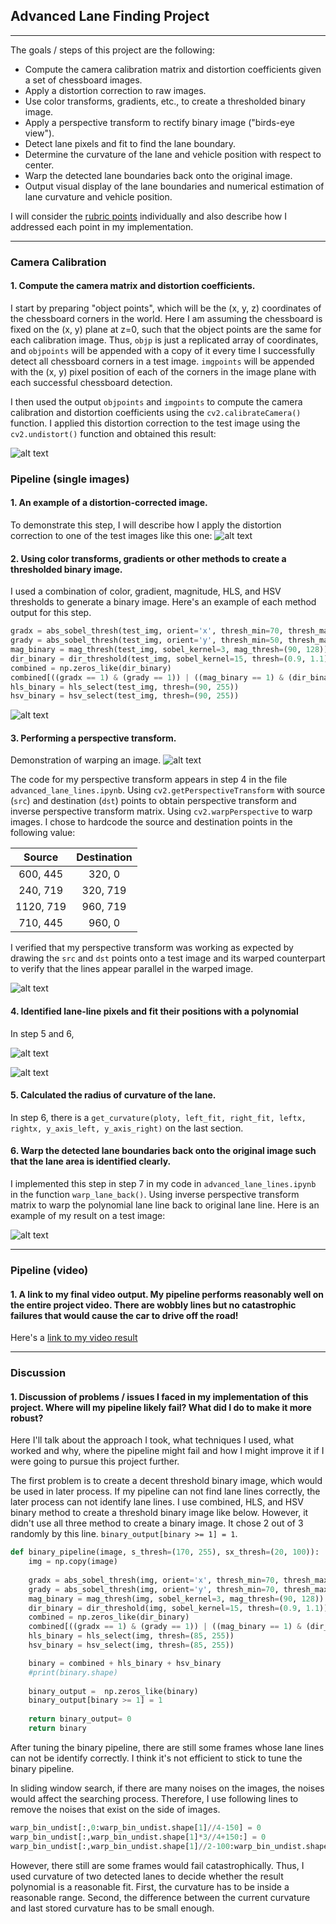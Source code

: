 ## Advanced Lane Finding Project

---

The goals / steps of this project are the following:

* Compute the camera calibration matrix and distortion coefficients given a set of chessboard images.
* Apply a distortion correction to raw images.
* Use color transforms, gradients, etc., to create a thresholded binary image.
* Apply a perspective transform to rectify binary image ("birds-eye view").
* Detect lane pixels and fit to find the lane boundary.
* Determine the curvature of the lane and vehicle position with respect to center.
* Warp the detected lane boundaries back onto the original image.
* Output visual display of the lane boundaries and numerical estimation of lane curvature and vehicle position.

[//]: # (Image References)

[final]: ./output_images/final.png
[find_curve]: ./output_images/find_curve.png
[window_fitting]: ./output_images/window_fitting.png
[undistorted_warped]: ./output_images/undistorted_warped.png
[example_undist_warp]: ./output_images/example_undist_warp.png
[binary_pipeline]: ./output_images/binary_pipeline.png
[binary_threshold]: ./output_images/binary_threshold.png
[Undistorted]: ./output_images/Undistorted.png
[chessboard_undistort]: ./output_images/chessboard_undistort.png

[project_video]: ./output_videos/project_video.mp4

I will consider the [rubric points](https://review.udacity.com/#!/rubrics/571/view) individually and also describe how I addressed each point in my implementation.  

---

### Camera Calibration

#### 1. Compute the camera matrix and distortion coefficients.

I start by preparing "object points", which will be the (x, y, z) coordinates of the chessboard corners in the world. Here I am assuming the chessboard is fixed on the (x, y) plane at z=0, such that the object points are the same for each calibration image.  Thus, `objp` is just a replicated array of coordinates, and `objpoints` will be appended with a copy of it every time I successfully detect all chessboard corners in a test image.  `imgpoints` will be appended with the (x, y) pixel position of each of the corners in the image plane with each successful chessboard detection.  

I then used the output `objpoints` and `imgpoints` to compute the camera calibration and distortion coefficients using the `cv2.calibrateCamera()` function.  I applied this distortion correction to the test image using the `cv2.undistort()` function and obtained this result: 

![alt text][chessboard_undistort]

### Pipeline (single images)

#### 1. An example of a distortion-corrected image.

To demonstrate this step, I will describe how I apply the distortion correction to one of the test images like this one:
![alt text][Undistorted]

#### 2. Using color transforms, gradients or other methods to create a thresholded binary image.

I used a combination of color, gradient, magnitude, HLS, and HSV thresholds to generate a binary image.  Here's an example of each method output for this step.

```python
gradx = abs_sobel_thresh(test_img, orient='x', thresh_min=70, thresh_max=255)
grady = abs_sobel_thresh(test_img, orient='y', thresh_min=50, thresh_max=255)
mag_binary = mag_thresh(test_img, sobel_kernel=3, mag_thresh=(90, 128))
dir_binary = dir_threshold(test_img, sobel_kernel=15, thresh=(0.9, 1.1))
combined = np.zeros_like(dir_binary)
combined[((gradx == 1) & (grady == 1)) | ((mag_binary == 1) & (dir_binary == 1))] = 1
hls_binary = hls_select(test_img, thresh=(90, 255))
hsv_binary = hsv_select(test_img, thresh=(90, 255))
```

![alt text][binary_threshold]

#### 3. Performing a perspective transform.

Demonstration of warping an image.
![alt text][example_undist_warp]

The code for my perspective transform appears in step 4 in the file `advanced_lane_lines.ipynb`. Using `cv2.getPerspectiveTransform` with source (`src`) and destination (`dst`) points to obtain perspective transform and inverse perspective transform matrix. Using `cv2.warpPerspective` to warp images. I chose to hardcode the source and destination points in the following value:

| Source        | Destination   | 
|:-------------:|:-------------:| 
| 600, 445      | 320, 0        | 
| 240, 719      | 320, 719      |
| 1120, 719     | 960, 719      |
| 710, 445      | 960, 0        |

I verified that my perspective transform was working as expected by drawing the `src` and `dst` points onto a test image and its warped counterpart to verify that the lines appear parallel in the warped image.

![alt text][undistorted_warped]

#### 4. Identified lane-line pixels and fit their positions with a polynomial

In step 5 and 6,

![alt text][window_fitting]

![alt text][find_curve]

#### 5. Calculated the radius of curvature of the lane.

In step 6, there is a `get_curvature(ploty, left_fit, right_fit, leftx, rightx, y_axis_left, y_axis_right)` on the last section.

#### 6. Warp the detected lane boundaries back onto the original image such that the lane area is identified clearly.

I implemented this step in step 7 in my code in `advanced_lane_lines.ipynb` in the function `warp_lane_back()`. Using inverse perspective transform matrix to warp the polynomial lane line back to original lane line. Here is an example of my result on a test image:

![alt text][final]

---

### Pipeline (video)

#### 1. A link to my final video output.  My pipeline performs reasonably well on the entire project video. There are wobbly lines but no catastrophic failures that would cause the car to drive off the road!

Here's a [link to my video result][project_video]

---

### Discussion

#### 1. Discussion of problems / issues I faced in my implementation of this project.  Where will my pipeline likely fail?  What did I do to make it more robust?

Here I'll talk about the approach I took, what techniques I used, what worked and why, where the pipeline might fail and how I might improve it if I were going to pursue this project further.  

The first problem is to create a decent threshold binary image, which would be used in later process. If my pipeline can not find lane lines correctly, the later process can not identify lane lines. I use combined, HLS, and HSV binary method to create a threshold
binary image like below. However, it didn't use all three method to create a binary image. It chose 2 out of 3 randomly by this line. `binary_output[binary >= 1] = 1`.

```python
def binary_pipeline(image, s_thresh=(170, 255), sx_thresh=(20, 100)):
    img = np.copy(image)
    
    gradx = abs_sobel_thresh(img, orient='x', thresh_min=70, thresh_max=128)
    grady = abs_sobel_thresh(img, orient='y', thresh_min=70, thresh_max=128)
    mag_binary = mag_thresh(img, sobel_kernel=3, mag_thresh=(90, 128))
    dir_binary = dir_threshold(img, sobel_kernel=15, thresh=(0.9, 1.1))
    combined = np.zeros_like(dir_binary)
    combined[((gradx == 1) & (grady == 1)) | ((mag_binary == 1) & (dir_binary == 1))] = 1
    hls_binary = hls_select(img, thresh=(85, 255))
    hsv_binary = hsv_select(img, thresh=(85, 255))

    binary = combined + hls_binary + hsv_binary
    #print(binary.shape)
    
    binary_output =  np.zeros_like(binary)
    binary_output[binary >= 1] = 1
    
    return binary_output= 0
    return binary
```

After tuning the binary pipeline, there are still some frames whose lane lines can not be identify correctly. I think it's not efficient to stick to tune the binary pipeline.

In sliding window search, if there are many noises on the images, the noises would affect the searching process. Therefore, I use following lines to remove the noises that exist on the side of images.

```python
warp_bin_undist[:,0:warp_bin_undist.shape[1]//4-150] = 0
warp_bin_undist[:,warp_bin_undist.shape[1]*3//4+150:] = 0
warp_bin_undist[:,warp_bin_undist.shape[1]//2-100:warp_bin_undist.shape[1]//2+100] = 0
```

However, there still are some frames would fail catastrophically. Thus, I used curvature of two detected lanes to decide whether the result polynomial is a reasonable fit. First, the curvature has to be inside a reasonable range. Second, the difference between the current curvature and last stored curvature has to be small enough.
